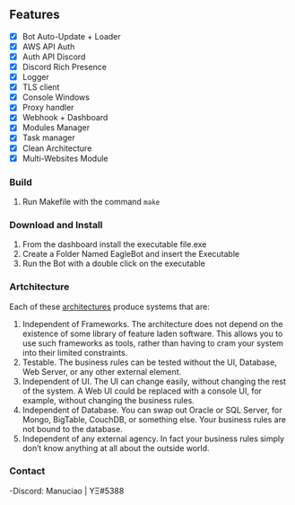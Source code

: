 ## Features

- [x] Bot Auto-Update + Loader
- [x] AWS API Auth
- [x] Auth API Discord
- [x] Discord Rich Presence
- [x] Logger
- [x] TLS client
- [x] Console Windows
- [x] Proxy handler
- [x] Webhook + Dashboard
- [x] Modules Manager
- [x] Task manager
- [x] Clean Architecture
- [x] Multi-Websites Module

### Build

1.  Run Makefile with the command `make`

### Download and Install

1.  From the dashboard install the executable file.exe
2.  Create a Folder Named EagleBot and insert the Executable
3.  Run the Bot with a double click on the executable

### Artchitecture

Each of these [architectures](https://blog.cleancoder.com/uncle-bob/2012/08/13/the-clean-architecture.html) produce systems that are:

1. Independent of Frameworks. The architecture does not depend on the existence of some library of feature laden software. This allows you to use such frameworks as tools, rather than having to cram your system into their limited constraints.
2. Testable. The business rules can be tested without the UI, Database, Web Server, or any other external element.
3. Independent of UI. The UI can change easily, without changing the rest of the system. A Web UI could be replaced with a console UI, for example, without changing the business rules.
4. Independent of Database. You can swap out Oracle or SQL Server, for Mongo, BigTable, CouchDB, or something else. Your business rules are not bound to the database.
5. Independent of any external agency. In fact your business rules simply don’t know anything at all about the outside world.

### Contact

-Discord: Manuciao | YΞ#5388
